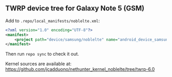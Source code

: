 ## TWRP device tree for Galaxy Note 5 (GSM)

Add to `.repo/local_manifests/noblelte.xml`:

```xml
<?xml version="1.0" encoding="UTF-8"?>
<manifest>
	<project path="device/samsung/noblelte" name="android_device_samsung_noblelte" remote="TeamWin" revision="android-6.0" />
</manifest>
```

Then run `repo sync` to check it out.

Kernel sources are available at: https://github.com/jcadduono/nethunter_kernel_noblelte/tree/twrp-6.0

